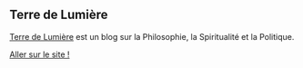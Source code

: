 
## Terre de Lumière

[Terre de Lumière](https://terre-de-lumiere.github.io) est un blog sur la Philosophie, la Spiritualité et la Politique. 

[Aller sur le site !](https://terre-de-lumiere.github.io)

